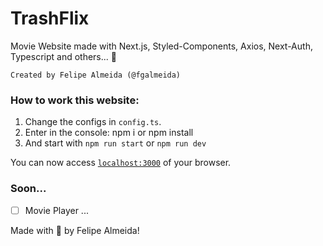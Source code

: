 # TrashFlix

Movie Website made with Next.js, Styled-Components, Axios, Next-Auth, Typescript and others... 🚀

```
Created by Felipe Almeida (@fgalmeida)
```

### How to work this website:
1. Change the configs in `config.ts`.
2. Enter in the console: npm i or npm install
3. And start with `npm run start` or `npm run dev`

You can now access [`localhost:3000`](http://localhost:3000) of your browser.

### Soon...
- [ ] Movie Player
...

Made with 🖤 by Felipe Almeida!
